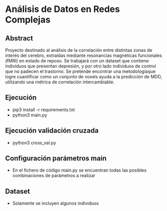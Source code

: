 # Análisis de Datos en Redes Complejas
## Abstract
Proyecto destinado al análisis de la correlación entre distintas
zonas de interés del cerebro, extraídas mediante resonancias
magnéticas funcionales (fMRI) en estado de reposo.
Se trabajará con un dataset que contiene individuos que presentan depresión, y por otro lado individuos de control que no padecen el trastorno. 
Se pretende encontrar una metodologíaque logre cuantificar como un conjunto de voxels ayuda a
la predicción de MDD, utilizando una métrica de correlación intercambiable.
## Ejecución
- pip3 install -r requirements.txt
- python3 main.py

## Ejecución validación cruzada
- python3 cross_val.py

## Configuración parámetros main
- En el fichero de código main.py se encuentran todas las posibles combinaciones de parámetros a realizar

## Dataset
- Solamente se incluyen algunos individuos
